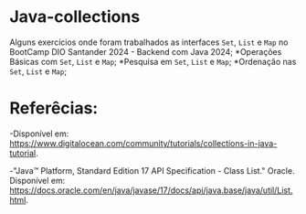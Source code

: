 # Java-collections

Alguns exercícios onde foram trabalhados as interfaces `Set`, `List` e `Map` no BootCamp DIO Santander 2024 - Backend com Java 2024;
*Operações Básicas com `Set`, `List` e `Map`;
*Pesquisa em `Set`, `List` e `Map`;
*Ordenação nas `Set`, `List` e `Map`;

# Referêcias:

-Disponível em: https://www.digitalocean.com/community/tutorials/collections-in-java-tutorial.

-"Java™ Platform, Standard Edition 17 API Specification - Class List." Oracle. Disponível em: https://docs.oracle.com/en/java/javase/17/docs/api/java.base/java/util/List.html.
